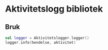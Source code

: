 # Aktivitetslogg bibliotek

## Bruk

```kotlin
val logger = Aktivitetslogger.logger()
logger.info(hendelse, aktivitet)
```